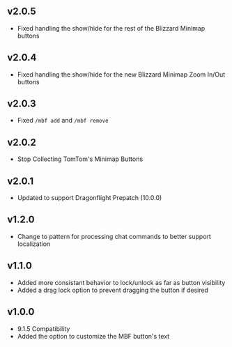 ## v2.0.5

* Fixed handling the show/hide for the rest of the Blizzard Minimap buttons

## v2.0.4

* Fixed handling the show/hide for the new Blizzard Minimap Zoom In/Out buttons

## v2.0.3

* Fixed `/mbf add` and `/mbf remove`

## v2.0.2

* Stop Collecting TomTom's Minimap Buttons

## v2.0.1

* Updated to support Dragonflight Prepatch (10.0.0)

## v1.2.0

* Change to pattern for processing chat commands to better support localization

## v1.1.0

* Added more consistant behavior to lock/unlock as far as button visibility
* Added a drag lock option to prevent dragging the button if desired

## v1.0.0

* 9.1.5 Compatibility  
* Added the option to customize the MBF button's text  
    
